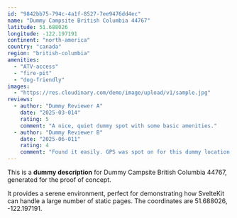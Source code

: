 ```yaml
---
id: "9842bb75-794c-4a1f-8527-7ee9476dd4ec"
name: "Dummy Campsite British Columbia 44767"
latitude: 51.688026
longitude: -122.197191
continent: "north-america"
country: "canada"
region: "british-columbia"
amenities:
  - "ATV-access"
  - "fire-pit"
  - "dog-friendly"
images:
  - "https://res.cloudinary.com/demo/image/upload/v1/sample.jpg"
reviews:
  - author: "Dummy Reviewer A"
    date: "2025-03-014"
    rating: 5
    comment: "A nice, quiet dummy spot with some basic amenities."
  - author: "Dummy Reviewer B"
    date: "2025-06-011"
    rating: 4
    comment: "Found it easily. GPS was spot on for this dummy location."
---
```


This is a **dummy description** for Dummy Campsite British Columbia 44767, generated for the proof of concept.

It provides a serene environment, perfect for demonstrating how SvelteKit can handle a large number of static pages. The coordinates are 51.688026, -122.197191.
